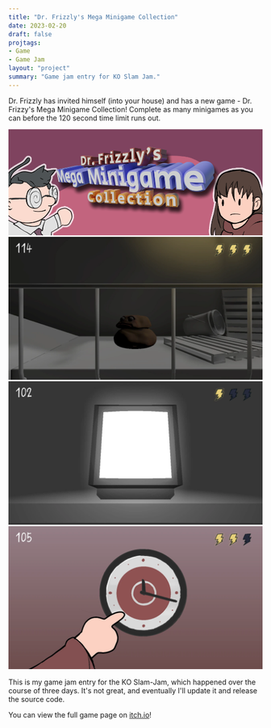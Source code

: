 ```yaml
---
title: "Dr. Frizzly's Mega Minigame Collection"
date: 2023-02-20
draft: false
projtags:
- Game
- Game Jam
layout: "project"
summary: "Game jam entry for KO Slam Jam."
---
```


Dr. Frizzly has invited himself (into your house) and has a new game - Dr. Frizzy's Mega Minigame Collection! Complete as many minigames as you can before the 120 second time limit runs out.

![Game banner](5kU+QN.png)
![Screenshot of the "avoid" minigame](dNNq4B.png)
![Screenshot of the intermission TV](OqQNfu.png)
![Screenshot of the clock adjusting minigame](xuY0.png)

This is my game jam entry for the KO Slam-Jam, which happened over the course of
three days. It's not great, and eventually I'll update it and release the source code.

You can view the full game page on [itch.io](https://redstrate.itch.io/dr-frizzlys-mega-minigame-collection)!
